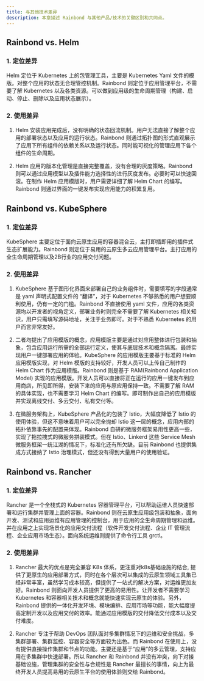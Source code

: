 ```yaml
---
title: 与其他技术差异
description: 本章描述 Rainbond 与其他产品/技术的关键区别和共同点。
---
```


## Rainbond vs. Helm

### 1. 定位差异

Helm 定位于 Kubernetes 上的包管理工具，主要是 Kubernetes Yaml 文件的模版。对整个应用的状态无合理管控机制。Rainbond 则定位于应用管理平台，不需要了解 Kubernetes 以及各类资源。可以做到应用级的生命周期管理（构建、启动、停止、删除以及应用状态展示）。

### 2. 使用差异

1. Helm 安装应用完成后，没有明确的状态回流机制。用户无法直接了解整个应用的部署状态以及应用的运行状态。Rainbond 则通过拓扑图的形式直观展示了应用下所有组件的依赖关系以及运行状态。同时能可视化的管理应用下各个组件的生命周期。

2. Helm 应用的版本化管理是直接完整覆盖，没有合理的灰度策略。Rainbond 则可以通过应用模型以及插件能力选择性的进行灰度发布。必要时可以快速回滚。在制作 Helm 应用模版时，用户需要详细了解 Helm Chart 的编写。Rainbond 则通过界面的一键发布实现应用能力的积累复用。

## Rainbond vs. KubeSphere

### 1. 定位差异

KubeSphere 主要定位于面向云原生应用的容器混合云，主打即插即用的插件式生态扩展能力。Rainbond 则定位于易用的云原生多云应用管理平台。主打应用的全生命周期管理以及2B行业的应用交付问题。

### 2. 使用差异

1. KubeSphere 基于图形化界面来部署自己的业务组件时，需要填写的字段通常是 yaml 声明式配置文件的 “翻译”，对于 Kubernetes 不够熟悉的用户想要顺利使用，仍有一定的门槛。Rainbond 不直接使用 yaml 文件，应用的各类资源均以开发者的视角定义，部署业务时则完全不需要了解 Kubernetes 相关知识，用户只需填写源码地址，关注于业务即可。对于不熟悉 Kubernetes 的用户而言非常友好。

2. 二者均提出了应用模版的概念，应用模版主要是通过对应用整体进行包装和抽象，包含应用运行所需的全部运行定义，使其与底层技术和概念隔离。最终实现用户一键部署应用的体验。KubeSphere 的应用模版主要基于标准的 Helm 应用模版实现，对 Helm 模版的支持较好，开发人员可以上传自己制作的 Helm Chart 作为应用模版。Rainbond 则是基于 RAM(Rainbond Application Model) 实现的应用模版。开发人员可以直接将正在运行的应用一键发布到应用商店，所见即所得，安装下来的应用与原应用保持一致。不需要了解 RAM 的具体实现，也不需要学习 Helm Chart 的编写。即可制作出自己的应用模版并实现离线交付、多云交付、私有交付等。

3. 在微服务架构上，KubeSphere 产品化的包装了 Istio，大幅度降低了 Istio 的使用体验，但这不意味着用户可以完全抛却 Istio 这一层的概念，应用内部的拓扑依靠事先的配置来体现。Rainbond 自研的微服务框架易用性更高一些，实现了拖拉拽式的微服务拼装模式。但在 Istio、Linkerd 这些 Service Mesh 微服务框架一统江湖的情况下，标准化还有所欠缺。目前 Rainbond 也提供集成方式接纳了 Istio 治理模式，但还没有得到大量用户的使用验证。

## Rainbond vs. Rancher

### 1. 定位差异

Rancher 是一个全栈式的 Kubernetes 容器管理平台，可以帮助运维人员快速部署和运行集群并管理上面的容器。Rainbond 则在云原生应用级包装和抽象，面向开发、测试和应用运维有应用管理的控制台，用于应用的全生命周期管理和运维。并在应用之上实现场景化的应用交付流程（软件开发交付流程、企业 IT 管理流程、企业应用市场生态）。面向系统运维则提供了命令行工具 grctl。

### 2. 使用差异

1. Rancher 最大的优点是完全兼容 K8s 体系，更注重对k8s基础设施的结合, 提供了更原生的应用部署方式，同时在各个层次可以集成的云原生领域工具集已经非常丰富，虽然学习成本较高，但提供了一站式的解决方案，对运维更加友好。Rainbond 则面向开发人员提供了更高的易用性。让开发者不需要学习 Kubernetes 和容器相关技术和概念就能快速实现云原生的体验。另外，Rainbond 提供的一体化开发环境、模块编排、应用市场等功能，能大幅度提高定制开发以及应用交付的效率。能通过应用模版的交付降低交付成本以及交付难度。

2. Rancher 专注于帮助 DevOps 团队面对多集群情况下的运维和安全挑战，多集群部署、集群监控、容器安全等方面较为出色。而 Rainbond 在使用上，没有提供直接操作集群和节点的功能。主要还是基于“应用”的多云管理，支持应用在多集群中快速部署。所以 Rancher 和 Rainbond 并没有冲突，向下对接基础设施，管理集群的安全性与合规性是 Rancher 最擅长的事情，向上为最终开发人员提高易用的云原生平台的使用体验则交给 Rainbond。
